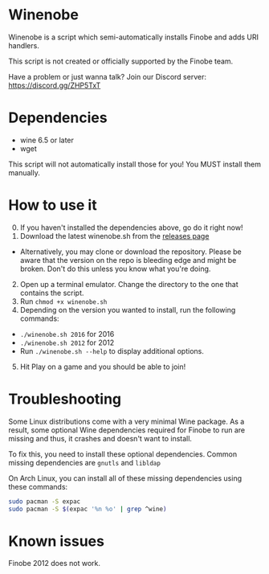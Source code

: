 # Winenobe
Winenobe is a script which semi-automatically installs Finobe and adds URI handlers.

This script is not created or officially supported by the Finobe team.

Have a problem or just wanna talk? Join our Discord server: https://discord.gg/ZHP5TxT
# Dependencies
- wine 6.5 or later
- wget

This script will not automatically install those for you! You MUST install them manually.
# How to use it
0. If you haven't installed the dependencies above, go do it right now!
1. Download the latest winenobe.sh from the [releases page](https://github.com/LeadRDRK/Winenobe/releases)
- Alternatively, you may clone or download the repository. Please be aware that the version on the repo is bleeding edge and might be broken. Don't do this unless you know what you're doing.
2. Open up a terminal emulator. Change the directory to the one that contains the script.
3. Run `chmod +x winenobe.sh`
4. Depending on the version you wanted to install, run the following commands:
- `./winenobe.sh 2016` for 2016
- `./winenobe.sh 2012` for 2012
- Run `./winenobe.sh --help` to display additional options.
5. Hit Play on a game and you should be able to join!
# Troubleshooting
Some Linux distributions come with a very minimal Wine package. As a result, some optional Wine dependencies required for Finobe to run are missing and thus, it crashes and doesn't want to install.

To fix this, you need to install these optional dependencies. Common missing dependencies are `gnutls` and `libldap`

On Arch Linux, you can install all of these missing dependencies using these commands:
```sh
sudo pacman -S expac
sudo pacman -S $(expac '%n %o' | grep ^wine)
```
# Known issues
Finobe 2012 does not work.
